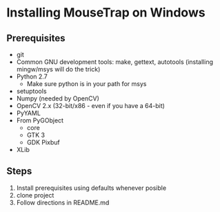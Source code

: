 # Installing MouseTrap on Windows

## Prerequisites

* git
* Common GNU development tools: make, gettext, autotools (installing mingw/msys
  will do the trick)
* Python 2.7
  * Make sure python is in your path for msys
* setuptools
* Numpy (needed by OpenCV)
* OpenCV 2.x (32-bit/x86 - even if you have a 64-bit)
* PyYAML
* From PyGObject
  * core
  * GTK 3
  * GDK Pixbuf
* XLib

## Steps
1. Install prerequisites using defaults whenever posible
2. clone project
3. Follow directions in README.md

